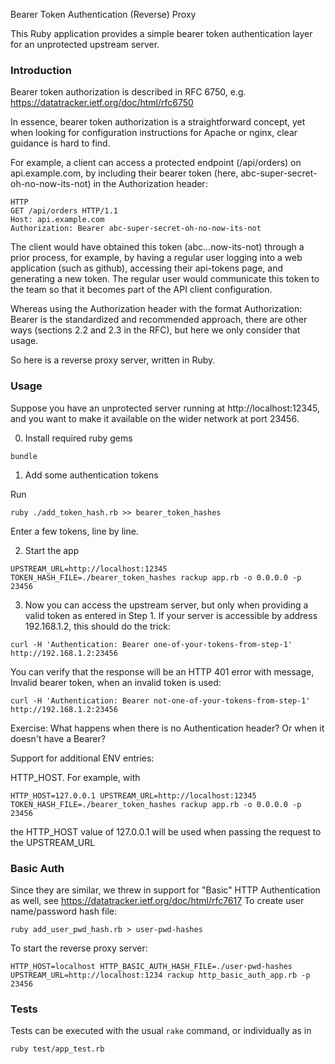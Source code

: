 Bearer Token Authentication (Reverse) Proxy

This Ruby application provides a simple bearer token authentication
layer for an unprotected upstream server.

### Introduction

Bearer token authorization is described in RFC 6750, e.g. https://datatracker.ietf.org/doc/html/rfc6750

In essence, bearer token authorization is a straightforward concept,
yet when looking for configuration instructions for Apache or nginx,
clear guidance is hard to find.

For example, a client can access a protected endpoint (/api/orders)
on api.example.com, by including their bearer token (here,
abc-super-secret-oh-no-now-its-not) in the Authorization header:


```
HTTP
GET /api/orders HTTP/1.1
Host: api.example.com
Authorization: Bearer abc-super-secret-oh-no-now-its-not
```

The client would have obtained this token (abc...now-its-not) through
a prior process, for example, by having a regular user logging into
a web application (such as github), accessing their api-tokens page,
and generating a new token. The regular user would communicate this token
to the team so that it becomes part of the API client configuration.

Whereas using the Authorization header with the format Authorization:
Bearer <token> is the standardized and recommended approach, there are
other ways (sections 2.2 and 2.3 in the RFC), but here we only consider that usage.

So here is a reverse proxy server, written in Ruby.

### Usage

Suppose you have an unprotected server running at http://localhost:12345,
and you want to make it available on the wider network at port 23456.

0. Install required ruby gems

```
bundle
```

1. Add some authentication tokens

Run 

```
ruby ./add_token_hash.rb >> bearer_token_hashes
```

Enter a few tokens, line by line.

2. Start the app

```
UPSTREAM_URL=http://localhost:12345 TOKEN_HASH_FILE=./bearer_token_hashes rackup app.rb -o 0.0.0.0 -p 23456
```

3. Now you can access the upstream server, but only when providing a valid token as entered in Step 1.
If your server is accessible by address 192.168.1.2, this should do the trick:

```
curl -H 'Authentication: Bearer one-of-your-tokens-from-step-1' http://192.168.1.2:23456
```

You can verify that the response will be an HTTP 401 error with message,
Invalid bearer token, when an invalid token is used:


```
curl -H 'Authentication: Bearer not-one-of-your-tokens-from-step-1' http://192.168.1.2:23456
```

Exercise: What happens when there is no Authentication header? Or when it doesn't have a Bearer?


Support for additional ENV entries:

HTTP_HOST. For example, with
```
HTTP_HOST=127.0.0.1 UPSTREAM_URL=http://localhost:12345 TOKEN_HASH_FILE=./bearer_token_hashes rackup app.rb -o 0.0.0.0 -p 23456
```

the HTTP_HOST value of 127.0.0.1 will be used when passing the request to the UPSTREAM_URL

### Basic Auth

Since they are similar, we threw in support for "Basic" HTTP Authentication as well, see https://datatracker.ietf.org/doc/html/rfc7617
To create user name/password hash file:
```
ruby add_user_pwd_hash.rb > user-pwd-hashes
```
To start the reverse proxy server:
```
HTTP_HOST=localhost HTTP_BASIC_AUTH_HASH_FILE=./user-pwd-hashes UPSTREAM_URL=http://localhost:1234 rackup http_basic_auth_app.rb -p 23456
```

### Tests
Tests can be executed with the usual ```rake``` command, or individually as in 
```
ruby test/app_test.rb
```
